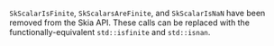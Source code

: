 `SkScalarIsFinite`, `SkScalarsAreFinite`, and `SkScalarIsNaN` have been removed from the Skia API.
These calls can be replaced with the functionally-equivalent `std::isfinite` and `std::isnan`.
